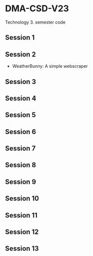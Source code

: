 # DMA-CSD-V23
Technology 3. semester code<br>
<h2>Session 1</h2>
<h2>Session 2</h2>
<ul>
  <li>WeatherBunny: A simple webscraper</li>
</ul>
<h2>Session 3</h2>
<h2>Session 4</h2>
<h2>Session 5</h2>
<h2>Session 6</h2>
<h2>Session 7</h2>
<h2>Session 8</h2>
<h2>Session 9</h2>
<h2>Session 10</h2>
<h2>Session 11</h2>
<h2>Session 12</h2>
<h2>Session 13</h2>
